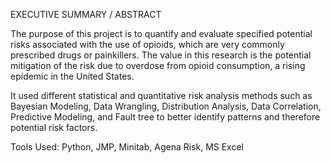 EXECUTIVE SUMMARY / ABSTRACT

The purpose of this project is to quantify and evaluate specified potential risks associated with the use of opioids, which are very commonly prescribed drugs or painkillers. The value in this research is the potential mitigation of the risk due to overdose from opioid consumption, a rising epidemic in the United States. 

It used different statistical and quantitative risk analysis methods such as Bayesian Modeling, Data Wrangling, Distribution Analysis, Data Correlation, Predictive Modeling, and Fault tree to better identify patterns and therefore potential risk factors.

Tools Used: Python, JMP, Minitab, Agena Risk, MS Excel
